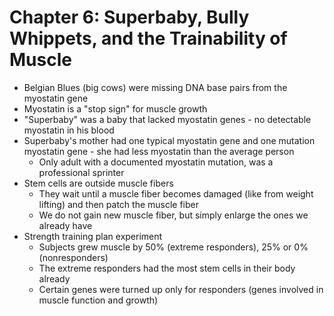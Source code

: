 # Chapter 6: Superbaby, Bully Whippets, and the Trainability of Muscle

* Belgian Blues (big cows) were missing DNA base pairs from the myostatin gene
* Myostatin is a "stop sign" for muscle growth
* "Superbaby" was a baby that lacked myostatin genes - no detectable myostatin in his blood
* Superbaby's mother had one typical myostatin gene and one mutation myostatin gene - she had less myostatin than the average person
  * Only adult with a documented myostatin mutation, was a professional sprinter
* Stem cells are outside muscle fibers
  * They wait until a muscle fiber becomes damaged (like from weight lifting) and then patch the muscle fiber
  * We do not gain new muscle fiber, but simply enlarge the ones we already have
* Strength training plan experiment
  * Subjects grew muscle by 50% (extreme responders), 25% or 0% (nonresponders)
  * The extreme responders had the most stem cells in their body already
  * Certain genes were turned up only for responders (genes involved in muscle function and growth)
